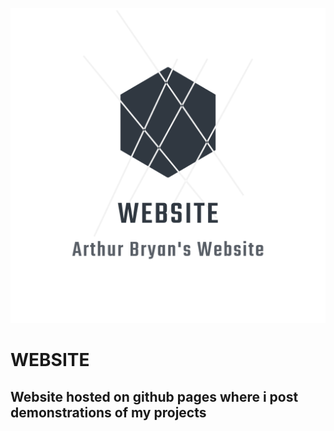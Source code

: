 ![alt text](https://github.com/arthur-bryan/website/blob/master/static/images/logo_transparent.png?raw=true)

# WEBSITE

## Website hosted on github pages where i post demonstrations of my projects

